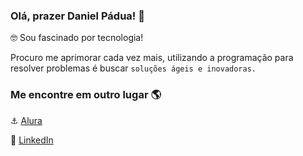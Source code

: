 ### Olá, prazer Daniel Pádua! 👋

🤓 Sou fascinado por tecnologia!

Procuro me aprimorar cada vez mais, utilizando a programação para resolver problemas é buscar `soluções ágeis e inovadoras.`

### Me encontre em outro lugar 🌎

⚓ [Alura](https://cursos.alura.com.br/user/dnpadua)

💼 [LinkedIn](https://www.linkedin.com/in/dnpadua/)
